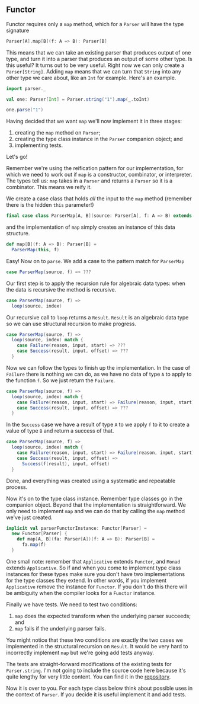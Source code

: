 ## Functor

Functor requires only a `map` method, which for a `Parser` will have the type signature

```scala
Parser[A].map[B](f: A => B): Parser[B]
```

This means that we can take an existing parser that produces output of one type, and turn it into a parser that produces an output of some other type. Is this useful? It turns out to be very useful. Right now we can only create a `Parser[String]`. Adding `map` means that we can turn that `String` into any other type we care about, like an `Int` for example. Here's an example.

```scala mdoc:invisible
import parser._
```
```scala mdoc:silent
val one: Parser[Int] = Parser.string("1").map(_.toInt)
```
```scala mdoc
one.parse("1")
```
 
Having decided that we want `map` we'll now implement it in three stages:

1. creating the `map` method on `Parser`;
2. creating the type class instance in the `Parser` companion object; and
3. implementing tests.

Let's go!

Remember we're using the reification pattern for our implementation, for which we need to work out if `map` is a constructor, combinator, or interpreter. The types tell us: `map` takes in a `Parser` and returns a `Parser` so it is a combinator. This means we reify it.

We create a case class that holds *all* the input to the `map` method (remember there is the hidden `this` parameter!)

```scala
final case class ParserMap[A, B](source: Parser[A], f: A => B) extends Parser[B]
```

and the implementation of `map` simply creates an instance of this data structure.

```scala
def map[B](f: A => B): Parser[B] =
  ParserMap(this, f)
```

Easy! Now on to `parse`. We add a case to the pattern match for `ParserMap`

```scala
case ParserMap(source, f) => ???
```

Our first step is to apply the recursion rule for algebraic data types: when the data is recursive the method is recursive.

```scala
case ParserMap(source, f) =>
  loop(source, index)
```

Our recursive call to `loop` returns a `Result`. `Result` is an algebraic data type so we can use structural recursion to make progress.

```scala
case ParserMap(source, f) =>
  loop(source, index) match {
    case Failure(reason, input, start) => ???
    case Success(result, input, offset) => ???
  }
```

Now we can follow the types to finish up the implementation. In the case of `Failure` there is nothing we can do, as we have no data of type `A` to apply to the function `f`. So we just return the `Failure`.

```scala
case ParserMap(source, f) =>
  loop(source, index) match {
    case Failure(reason, input, start) => Failure(reason, input, start)
    case Success(result, input, offset) => ???
  }
```

In the `Success` case we have a result of type `A` to we apply `f` to it to create a value of type `B` and return a success of that.

```scala
case ParserMap(source, f) =>
  loop(source, index) match {
    case Failure(reason, input, start) => Failure(reason, input, start)
    case Success(result, input, offset) =>
      Success(f(result), input, offset)
  }
```

Done, and everything was created using a systematic and repeatable process.

Now it's on to the type class instance. Remember type classes go in the companion object. Beyond that the implementation is straightforward. We only need to implement `map` and we can do that by calling the `map` method we've just created.

```scala
implicit val parserFunctorInstance: Functor[Parser] =
  new Functor[Parser] {
    def map[A, B](fa: Parser[A])(f: A => B): Parser[B] =
      fa.map(f)
  }
```

One small note: remember that `Applicative` extends `Functor`, and `Monad` extends `Applicative`. So if and when you come to implement type class instances for these types make sure you don't have two implementations for the type classes they extend. In other words, if you implement `Applicative` remove the instance for `Functor`. If you don't do this there will be ambiguity when the compiler looks for a  `Functor` instance.

Finally we have tests. We need to test two conditions:

1. `map` does the expected transform when the underlying parser succeeds; and
2. `map` fails if the underlying parser fails.
 
You might notice that these two conditions are exactly the two cases we implemented in the structural recursion on `Result`. It would be very hard to incorrectly implement `map` but we're going add tests anyway. 

The tests are straight-forward modifications of the existing tests for `Parser.string`. I'm not going to include the source code here because it's quite lengthy for very little content. You can find it in the [repository](https://github.com/creativescala/case-study-parser).

Now it is over to you. For each type class below think about possible uses in the context of `Parser`. If you decide it is useful implement it and add tests.
